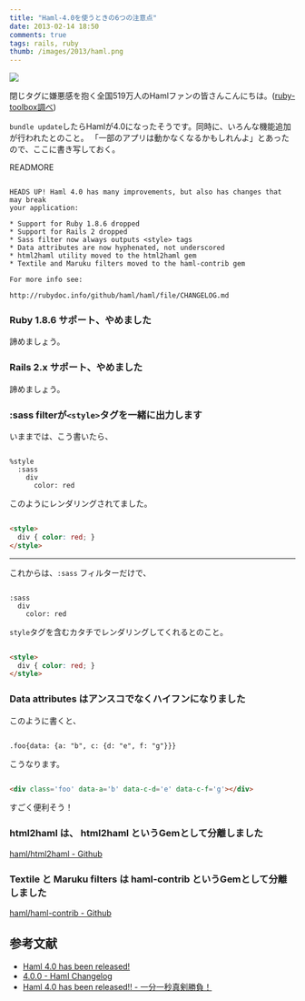 ```yaml
---
title: "Haml-4.0を使うときの6つの注意点"
date: 2013-02-14 18:50
comments: true
tags: rails, ruby
thumb: /images/2013/haml.png
---
```


<img class='img-thumbnail img-responsive' src='/images/2013/haml.png' />

閉じタグに嫌悪感を抱く全国519万人のHamlファンの皆さんこんにちは。([ruby-toolbox調べ](https://www.ruby-toolbox.com/))

`bundle update`したらHamlが4.0になったそうです。同時に、いろんな機能追加が行われたとのこと。
「一部のアプリは動かなくなるかもしれんよ」とあったので、ここに書き写しておく。

READMORE

```

HEADS UP! Haml 4.0 has many improvements, but also has changes that may break
your application:

* Support for Ruby 1.8.6 dropped
* Support for Rails 2 dropped
* Sass filter now always outputs <style> tags
* Data attributes are now hyphenated, not underscored
* html2haml utility moved to the html2haml gem
* Textile and Maruku filters moved to the haml-contrib gem

For more info see:

http://rubydoc.info/github/haml/haml/file/CHANGELOG.md
```
### Ruby 1.8.6 サポート、やめました

諦めましょう。

### Rails 2.x サポート、やめました

諦めましょう。

### :sass filterが`<style>`タグを一緒に出力します

いままでは、こう書いたら、

``` haml

%style
  :sass
    div
      color: red
```

このようにレンダリングされてました。

``` html

<style>
  div { color: red; }
</style>
```
---

これからは、`:sass` フィルターだけで、

``` haml

:sass
  div
    color: red
```

`style`タグを含むカタチでレンダリングしてくれるとのこと。

``` html

<style>
  div { color: red; }
</style>
```

### Data attributes はアンスコでなくハイフンになりました

このように書くと、

``` haml

.foo{data: {a: "b", c: {d: "e", f: "g"}}}
```

こうなります。

``` html

<div class='foo' data-a='b' data-c-d='e' data-c-f='g'></div>
```

すごく便利そう！

### html2haml は、 html2haml というGemとして分離しました

[haml/html2haml - Github](https://github.com/haml/html2haml)

### Textile と Maruku filters は haml-contrib というGemとして分離しました

[haml/haml-contrib - Github](https://github.com/haml/haml-contrib)

## 参考文献

- [Haml 4.0 has been released!](http://blog.haml.info/post/42998475354/haml-4-0-has-been-released)
- [4.0.0 - Haml Changelog](http://haml.info/docs/yardoc/file.CHANGELOG.html#400)
- [Haml 4.0 has been released!! - 一分一秒真剣勝負！](http://yatmsu.hatenablog.com/entry/2013/02/14/Haml_4_0_has_been_released%21%21)

